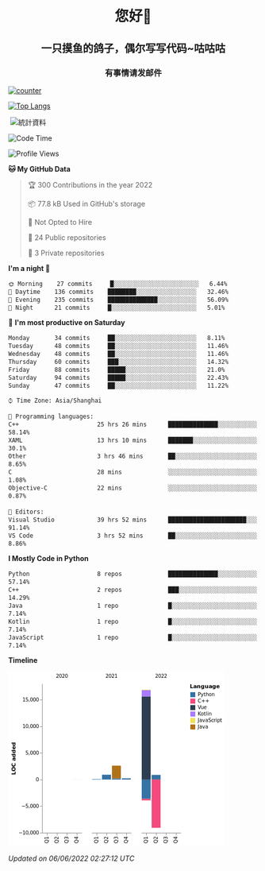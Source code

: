 

<!--
**kitUIN/kitUIN** is a ✨ _special_ ✨ repository because its `README.md` (this file) appears on your GitHub profile.

Here are some ideas to get you started:

- 🔭 I’m currently working on ...
- 🌱 I’m currently learning ...
- 👯 I’m looking to collaborate on ...
- 🤔 I’m looking for help with ...
- 💬 Ask me about ...
- 📫 How to reach me: ...
- 😄 Pronouns: ...
- ⚡ Fun fact: ...
-->
<h1 align="center">您好👋</h1>
<h2 align="center">一只摸鱼的鸽子，偶尔写写代码~咕咕咕</h2>
<h3 align="center">有事情请发邮件</h3>

[![counter](https://count.getloli.com/get/@KitUIN?theme=rule34)](https://count.getloli.com/)

[![Top Langs](https://github-readme-stats.vercel.app/api/top-langs/?username=kitUIN&show_icons=true&theme=gruvbox&locale=cn&layout=compact)](https://github.com/anuraghazra/github-readme-stats)

<p>&nbsp;<img align="center" src="https://github-readme-stats.vercel.app/api?username=kitUIN&show_icons=true&theme=gruvbox&locale=cn" alt="統計資料" /></p>


<!--START_SECTION:waka-->
![Code Time](http://img.shields.io/badge/Code%20Time-575%20hrs%2057%20mins-blue)

![Profile Views](http://img.shields.io/badge/Profile%20Views-0-blue)

**🐱 My GitHub Data** 

> 🏆 300 Contributions in the year 2022
 > 
> 📦 77.8 kB Used in GitHub's storage 
 > 
> 🚫 Not Opted to Hire
 > 
> 📜 24 Public repositories 
 > 
> 🔑 3 Private repositories  
 > 
**I'm a night 🦉** 

```text
🌞 Morning    27 commits     █░░░░░░░░░░░░░░░░░░░░░░░░   6.44% 
🌆 Daytime    136 commits    ████████░░░░░░░░░░░░░░░░░   32.46% 
🌃 Evening    235 commits    ██████████████░░░░░░░░░░░   56.09% 
🌙 Night      21 commits     █░░░░░░░░░░░░░░░░░░░░░░░░   5.01%

```
📅 **I'm most productive on Saturday** 

```text
Monday       34 commits     ██░░░░░░░░░░░░░░░░░░░░░░░   8.11% 
Tuesday      48 commits     ██░░░░░░░░░░░░░░░░░░░░░░░   11.46% 
Wednesday    48 commits     ██░░░░░░░░░░░░░░░░░░░░░░░   11.46% 
Thursday     60 commits     ███░░░░░░░░░░░░░░░░░░░░░░   14.32% 
Friday       88 commits     █████░░░░░░░░░░░░░░░░░░░░   21.0% 
Saturday     94 commits     █████░░░░░░░░░░░░░░░░░░░░   22.43% 
Sunday       47 commits     ██░░░░░░░░░░░░░░░░░░░░░░░   11.22%

```


```text
⌚︎ Time Zone: Asia/Shanghai

💬 Programming languages: 
C++                      25 hrs 26 mins      ██████████████░░░░░░░░░░░   58.14% 
XAML                     13 hrs 10 mins      ███████░░░░░░░░░░░░░░░░░░   30.1% 
Other                    3 hrs 46 mins       ██░░░░░░░░░░░░░░░░░░░░░░░   8.65% 
C                        28 mins             ░░░░░░░░░░░░░░░░░░░░░░░░░   1.08% 
Objective-C              22 mins             ░░░░░░░░░░░░░░░░░░░░░░░░░   0.87%

📝 Editors: 
Visual Studio            39 hrs 52 mins      ██████████████████████░░░   91.14% 
VS Code                  3 hrs 52 mins       ██░░░░░░░░░░░░░░░░░░░░░░░   8.86%

```

**I Mostly Code in Python** 

```text
Python                   8 repos             ██████████████░░░░░░░░░░░   57.14% 
C++                      2 repos             ███░░░░░░░░░░░░░░░░░░░░░░   14.29% 
Java                     1 repo              █░░░░░░░░░░░░░░░░░░░░░░░░   7.14% 
Kotlin                   1 repo              █░░░░░░░░░░░░░░░░░░░░░░░░   7.14% 
JavaScript               1 repo              █░░░░░░░░░░░░░░░░░░░░░░░░   7.14%

```


**Timeline**

![Chart not found](https://raw.githubusercontent.com/kitUIN/kitUIN/main/charts/bar_graph.png) 


 *Updated on 06/06/2022 02:27:12 UTC*
<!--END_SECTION:waka-->
